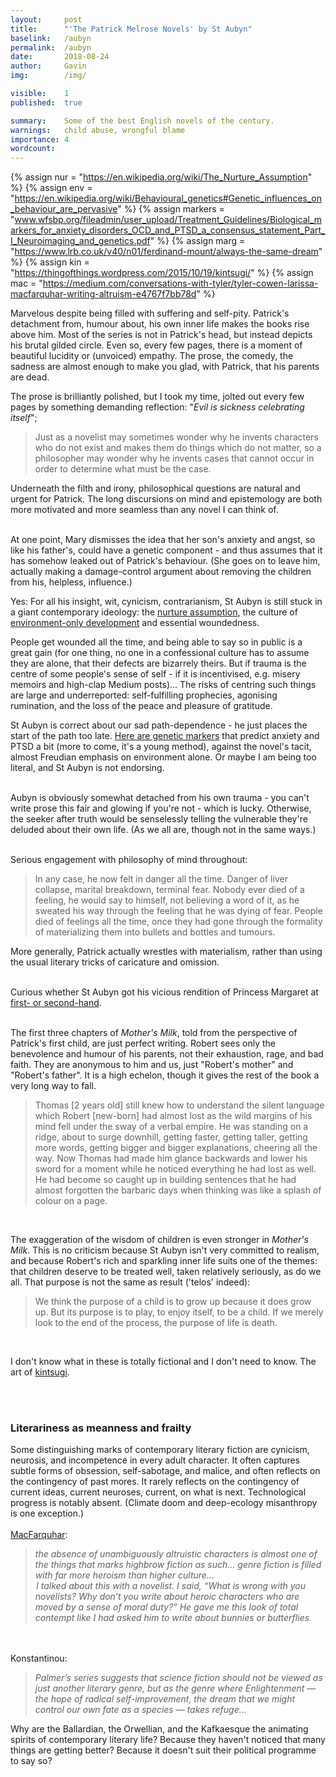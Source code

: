 ```yaml
---
layout:     post
title:      "'The Patrick Melrose Novels' by St Aubyn"
baselink:   /aubyn
permalink:  /aubyn
date:       2018-08-24
author:     Gavin   
img:        /img/

visible:    1
published:  true

summary:    Some of the best English novels of the century.
warnings: 	child abuse, wrongful blame
importance: 4
wordcount:      
---
```


{%	assign nur = "https://en.wikipedia.org/wiki/The_Nurture_Assumption"	%}
{%	assign env = "https://en.wikipedia.org/wiki/Behavioural_genetics#Genetic_influences_on_behaviour_are_pervasive"	%}
{%	assign markers = "www.wfsbp.org/fileadmin/user_upload/Treatment_Guidelines/Biological_markers_for_anxiety_disorders_OCD_and_PTSD_a_consensus_statement_Part_I_Neuroimaging_and_genetics.pdf"	%}
{%	assign marg = "https://www.lrb.co.uk/v40/n01/ferdinand-mount/always-the-same-dream"	%}
{%	assign kin = "https://thingofthings.wordpress.com/2015/10/19/kintsugi/"		%}
{%	assign mac = "https://medium.com/conversations-with-tyler/tyler-cowen-larissa-macfarquhar-writing-altruism-e4767f7bb78d"	%}


Marvelous despite being filled with suffering and self-pity. Patrick's detachment from, humour about, his own inner life makes the books rise above him. Most of the series is not in Patrick's head, but instead depicts his brutal gilded circle. Even so, every few pages, there is a moment of beautiful lucidity or (unvoiced) empathy. The prose, the comedy, the sadness are almost enough to make you glad, with Patrick, that his parents are dead.<br/>

The prose is brilliantly polished, but I took my time, jolted out every few pages by something demanding reflection: "_Evil is sickness celebrating itself_";
<blockquote>Just as a novelist may sometimes wonder why he invents characters who do not exist and makes them do things which do not matter, so a philosopher may wonder why he invents cases that cannot occur in order to determine what must be the case. <br/></blockquote>

Underneath the filth and irony, philosophical questions are natural and urgent for Patrick. The long discursions on mind and epistemology are both more motivated and more seamless than any novel I can think of.<br/><br/>

At one point, Mary dismisses the idea that her son's anxiety and angst, so like his father's, could have a genetic component - and thus assumes that it has somehow leaked out of Patrick's behaviour. (She goes on to leave him, actually making a damage-control argument about removing the children from his, helpless, influence.)

Yes: For all his insight, wit, cynicism, contrarianism, St Aubyn is still stuck in a giant contemporary ideology: the <a href="{{nur}}">nurture assumption</a>, the culture of <a href="{{env}}">environment-only development</a> and essential woundedness.

People get wounded all the time, and being able to say so in public is a great gain (for one thing, no one in a confessional culture has to assume they are alone, that their defects are bizarrely theirs. But if trauma is the centre of some people's sense of self - if it is incentivised, e.g. misery memoirs and high-clap Medium posts)... The risks of centring such things are large and underreported: self-fulfilling prophecies, agonising rumination, and the loss of the peace and pleasure of gratitude.

St Aubyn is correct about our sad path-dependence - he just places the start of the path too late. <a href="{{markers}}">Here are genetic markers</a> that predict anxiety and PTSD a bit (more to come, it's a young method), against the novel's tacit, almost Freudian emphasis on environment alone. Or maybe I am being too literal, and St Aubyn is not endorsing.<br/><br/>

Aubyn is obviously somewhat detached from his own trauma - you can't write prose this fair and glowing if you're not - which is lucky. Otherwise, the seeker after truth would be senselessly telling the vulnerable they're deluded about their own life. (As we all are, though not in the same ways.)<br/><br>

Serious engagement with philosophy of mind throughout:
<blockquote>In any case, he now felt in danger all the time. Danger of liver collapse, marital breakdown, terminal fear. Nobody ever died of a feeling, he would say to himself, not believing a word of it, as he sweated his way through the feeling that he was dying of fear. People died of feelings all the time, once they had gone through the formality of materializing them into bullets and bottles and tumours. <br/></blockquote>

More generally, Patrick actually wrestles with materialism, rather than using the usual literary tricks of caricature and omission.<br/><br/>

Curious whether St Aubyn got his vicious rendition of Princess Margaret at <a href="{{marg}}">first- or second-hand</a>.<br/><br/>

The first three chapters of _Mother's Milk_, told from the perspective of Patrick's first child, are just perfect writing. Robert sees only the benevolence and humour of his parents, not their exhaustion, rage, and bad faith. They are anonymous to him and us, just "Robert's mother" and "Robert's father". It is a high echelon, though it gives the rest of the book a very long way to fall.

<blockquote>Thomas [2 years old] still knew how to understand the silent language which Robert [new-born] had almost lost as the wild margins of his mind fell under the sway of a verbal empire. He was standing on a ridge, about to surge downhill, getting faster, getting taller, getting more words, getting bigger and bigger explanations, cheering all the way. Now Thomas had made him glance backwards and lower his sword for a moment while he noticed everything he had lost as well. He had become so caught up in building sentences that he had almost forgotten the barbaric days when thinking was like a splash of colour on a page. <br/></blockquote><br/>

The exaggeration of the wisdom of children is even stronger in _Mother's Milk_. This is no criticism because St Aubyn isn't very committed to realism, and because Robert's rich and sparkling inner life suits one of the themes: that children deserve to be treated well, taken relatively seriously, as do we all. That purpose is not the same as result ('telos' indeed):
<blockquote>We think the purpose of a child is to grow up because it does grow up. But its purpose is to play, to enjoy itself, to be a child. If we merely look to the end of the process, the purpose of life is death. <br/></blockquote><br/>

I don't know what in these is totally fictional and I don't need to know. The art of <a href="{{kin}}">kintsugi</a>. 

<br><br>

<div class="accordion">
	<h3>Literariness as meanness and frailty</h3>
	<div>
		Some distinguishing marks of contemporary literary fiction are cynicism, neurosis, and incompetence in every adult character. It often captures subtle forms of obsession, self-sabotage, and malice, and often reflects on the contingency of past mores. It rarely reflects on the contingency of current ideas, current neuroses, current, on what is next. Technological progress is notably absent. (Climate doom and deep-ecology misanthropy is one exception.)<br><br>
		<!--  -->
		<a href="{{mac}}">MacFarquhar</a>:<br>
		<blockquote><i>
			the absence of unambiguously altruistic characters is almost one of the things that marks highbrow fiction as such... genre fiction is filled with far more heroism than higher culture...<br> I talked about this with a novelist. I said, “What is wrong with you novelists? Why don’t you write about heroic characters who are moved by a sense of moral duty?” He gave me this look of total contempt like I had asked him to write about bunnies or butterflies. 
		</blockquote></i><br><br>
		Konstantinou:
		<blockquote><i>
			Palmer’s series suggests that science fiction should not be viewed as just another literary genre, but as the genre where Enlightenment — the hope of radical self-improvement, the dream that we might control our own fate as a species — takes refuge...
		</blockquote></i>	
<!--  -->
		Why are the Ballardian, the Orwellian, and the Kafkaesque the animating spirits of contemporary literary life? 
<!--  -->
		Because they haven't noticed that many things are getting better? Because it doesn't suit their political programme to say so?
	</div>
</div>